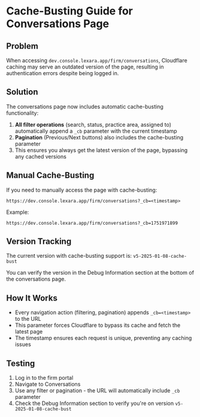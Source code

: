 # Cache-Busting Guide for Conversations Page

## Problem
When accessing `dev.console.lexara.app/firm/conversations`, Cloudflare caching may serve an outdated version of the page, resulting in authentication errors despite being logged in.

## Solution
The conversations page now includes automatic cache-busting functionality:

1. **All filter operations** (search, status, practice area, assigned to) automatically append a `_cb` parameter with the current timestamp
2. **Pagination** (Previous/Next buttons) also includes the cache-busting parameter
3. This ensures you always get the latest version of the page, bypassing any cached versions

## Manual Cache-Busting
If you need to manually access the page with cache-busting:

```
https://dev.console.lexara.app/firm/conversations?_cb=<timestamp>
```

Example:
```
https://dev.console.lexara.app/firm/conversations?_cb=1751971899
```

## Version Tracking
The current version with cache-busting support is: `v5-2025-01-08-cache-bust`

You can verify the version in the Debug Information section at the bottom of the conversations page.

## How It Works
- Every navigation action (filtering, pagination) appends `_cb=<timestamp>` to the URL
- This parameter forces Cloudflare to bypass its cache and fetch the latest page
- The timestamp ensures each request is unique, preventing any caching issues

## Testing
1. Log in to the firm portal
2. Navigate to Conversations
3. Use any filter or pagination - the URL will automatically include `_cb` parameter
4. Check the Debug Information section to verify you're on version `v5-2025-01-08-cache-bust`